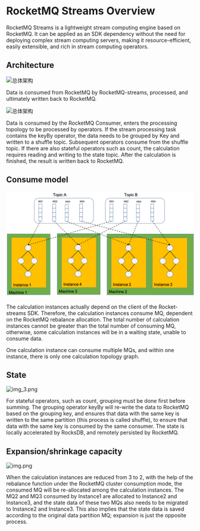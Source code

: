 # RocketMQ Streams Overview
RocketMQ Streams is a lightweight stream computing engine based on RocketMQ. It can be applied as an SDK dependency without the need for deploying complex stream computing servers, making it resource-efficient, easily extensible, and rich in stream computing operators.

## Architecture
![总体架构](../picture/33rocketmq-streams/总体-1.png)

Data is consumed from RocketMQ by RocketMQ-streams, processed, and ultimately written back to RocketMQ.

![总体架构](../picture/33rocketmq-streams/总体-2.png)

Data is consumed by the RocketMQ Consumer, enters the processing topology to be processed by operators. If the stream processing task contains the keyBy operator, the data needs to be grouped by Key and written to a shuffle topic. Subsequent operators consume from the shuffle topic. If there are also stateful operators such as count, the calculation requires reading and writing to the state topic. After the calculation is finished, the result is written back to RocketMQ.


## Consume model

![img_2.png](../picture/33rocketmq-streams/消费模型.png)

The calculation instances actually depend on the client of the Rocket-streams SDK. Therefore, the calculation instances consume MQ, dependent on the RocketMQ rebalance allocation. The total number of calculation instances cannot be greater than the total number of consuming MQ, otherwise, some calculation instances will be in a waiting state, unable to consume data.

One calculation instance can consume multiple MQs, and within one instance, there is only one calculation topology graph.

## State
![img_3.png](../picture/33rocketmq-streams/state.png)

For stateful operators, such as count, grouping must be done first before summing. The grouping operator keyBy will re-write the data to RocketMQ based on the grouping key, and ensures that data with the same key is written to the same partition (this process is called shuffle), to ensure that data with the same key is consumed by the same consumer. The state is locally accelerated by RocksDB, and remotely persisted by RocketMQ.


## Expansion/shrinkage capacity

![img.png](../picture/33rocketmq-streams/scale.png)

When the calculation instances are reduced from 3 to 2, with the help of the rebalance function under the RocketMQ cluster consumption mode, the consumed MQ will be re-allocated among the calculation instances. The MQ2 and MQ3 consumed by Instance1 are allocated to Instance2 and Instance3, and the state data of these two MQs also needs to be migrated to Instance2 and Instance3. This also implies that the state data is saved according to the original data partition MQ; expansion is just the opposite process.
